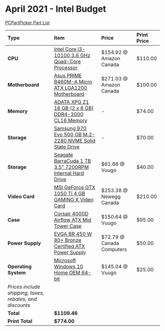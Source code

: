 # April 2021 - Intel Budget

[PCPartPicker Part List](https://ca.pcpartpicker.com/list/kZrRwc)

| Type                                                     | Item                                                                                                                                                                       | Price                     | Print Price |
| :------------------------------------------------------- | :------------------------------------------------------------------------------------------------------------------------------------------------------------------------- | :------------------------ | :---------- |
| **CPU**                                                  | [Intel Core i3-10100 3.6 GHz Quad-Core Processor](https://ca.pcpartpicker.com/product/qtqBD3/intel-core-i3-10100-36-ghz-quad-core-processor-bx8070110100)                  | $154.92 @ Amazon Canada   | $110.00     |
| **Motherboard**                                          | [Asus PRIME B460M-A Micro ATX LGA1200 Motherboard](https://ca.pcpartpicker.com/product/kpsnTW/asus-prime-b460m-a-micro-atx-lga1200-motherboard-prime-b460m-a)              | $271.03 @ Amazon Canada   | $100.00     |
| **Memory**                                               | [ADATA XPG Z1 16 GB (2 x 8 GB) DDR4-3000 CL16 Memory](https://ca.pcpartpicker.com/product/KmfhP6/adata-xpg-z1-16-gb-2-x-8-gb-ddr4-3000-memory-ax4u300038g16-dsz1)          | -                         | $74.00      |
| **Storage**                                              | [Samsung 970 Evo 500 GB M.2-2280 NVME Solid State Drive](https://ca.pcpartpicker.com/product/P4ZFf7/samsung-970-evo-500gb-m2-2280-solid-state-drive-mz-v7e500bw)           | -                         | $70.00      |
| **Storage**                                              | [Seagate BarraCuda 1 TB 3.5" 7200RPM Internal Hard Drive](https://ca.pcpartpicker.com/product/44Gj4D/seagate-barracuda-1tb-35-7200rpm-internal-hard-drive-st1000dm010)     | $61.66 @ Vuugo            | $40.00      |
| **Video Card**                                           | [MSI GeForce GTX 1050 Ti 4 GB GAMING X Video Card](https://ca.pcpartpicker.com/product/H97CmG/msi-geforce-gtx-1050-ti-4-gb-gaming-x-4g-video-card-gtx-1050-ti-gaming-x-4g) | $253.38 @ Newegg Canada   | $210.00     |
| **Case**                                                 | [Corsair 4000D Airflow ATX Mid Tower Case](https://ca.pcpartpicker.com/product/bCYQzy/corsair-4000d-airflow-atx-mid-tower-case-cc-9011200-ww)                              | $150.64 @ Vuugo           | $95.00      |
| **Power Supply**                                         | [EVGA BR 450 W 80+ Bronze Certified ATX Power Supply](https://ca.pcpartpicker.com/product/xDMwrH/evga-br-450w-80-bronze-certified-atx-power-supply-100-br-0450-k1)         | $72.79 @ Canada Computers | $50.00      |
| **Operating System**                                     | [Microsoft Windows 10 Home OEM 64-bit](https://ca.pcpartpicker.com/product/wtgPxr/microsoft-os-kw900140)                                                                   | $145.04 @ Vuugo           | $25.00      |
| _Prices include shipping, taxes, rebates, and discounts_ |
| **Total**                                                | **$1109.46**                                                                                                                                                               |
| **Print Total**                                          | **$774.00**                                                                                                                                                                |
